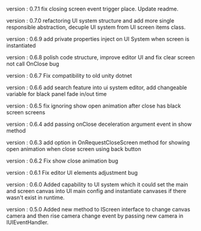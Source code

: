   version : 0.7.1
  fix closing screen event trigger place. Update readme.

  version : 0.7.0
  refactoring UI system structure and add more single responsible abstraction, decuple UI system from UI screen items class.

  version : 0.6.9
  add private properties inject on UI System when screen is instantiated

  version : 0.6.8
  polish code structure, improve editor UI and fix clear screen not call OnClose bug

  version : 0.6.7
  Fix compatibility to old unity dotnet

  version : 0.6.6
  add search feature into ui system editor, add changeable variable for black panel fade in/out time

  version : 0.6.5
  fix ignoring show open animation after close has black screen screens

  version : 0.6.4
  add passing onClose deceleration argument event in show method

  version : 0.6.3
  add option in OnRequestCloseScreen method for showing open animation when close screen using back button

  version : 0.6.2
  Fix show close animation bug
  
  version : 0.6.1
  Fix editor UI elements adjustment bug
  
  version : 0.6.0
  Added capability to UI system which it could set the main and screen canvas into UI main config and instantiate canvases if there wasn't exist in runtime.

  version : 0.5.0
  Added new method to IScreen interface to change canvas camera and then rise camera change event by passing new camera in IUIEventHandler.
